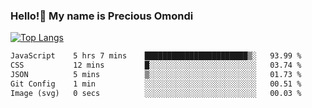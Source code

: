 ### Hello!👋 My name is Precious Omondi 

[![Top Langs](https://github-readme-stats.vercel.app/api/top-langs/?username=Presho99&langs_count=8&theme=dark)](https://github.com/Presho99/github-readme-stats)



<!--START_SECTION:waka-->

```txt
JavaScript    5 hrs 7 mins    ███████████████████████▒░   93.99 %
CSS           12 mins         █░░░░░░░░░░░░░░░░░░░░░░░░   03.74 %
JSON          5 mins          ▒░░░░░░░░░░░░░░░░░░░░░░░░   01.73 %
Git Config    1 min           ░░░░░░░░░░░░░░░░░░░░░░░░░   00.51 %
Image (svg)   0 secs          ░░░░░░░░░░░░░░░░░░░░░░░░░   00.03 %
```

<!--END_SECTION:waka-->

